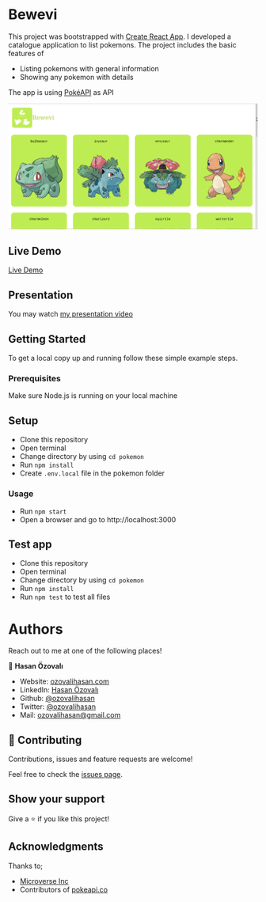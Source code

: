 # Bewevi

This project was bootstrapped with [Create React App](https://github.com/facebook/create-react-app).
I developed a catalogue application to list pokemons. The project includes the basic features of
- Listing pokemons with general information
- Showing any pokemon with details

The app is using [PokéAPI](https://pokeapi.co/) as API

![screenshot](./public/bewevi.gif)

## Live Demo
[Live Demo](https://bewevi.ozovalihasan.com/)

## Presentation
You may watch [my presentation video](https://www.loom.com/share/9b274ece5ffa498998d6929c28c2407d)

## Getting Started

To get a local copy up and running follow these simple example steps.

### Prerequisites

Make sure Node.js is running on your local machine


## Setup

- Clone this repository
- Open terminal
- Change directory by using `cd pokemon`
- Run `npm install`
- Create `.env.local` file in the pokemon folder


### Usage

- Run `npm start`
- Open a browser and go to http://localhost:3000

## Test app

- Clone this repository
- Open terminal
- Change directory by using `cd pokemon`
- Run `npm install`
- Run `npm test` to test all files

# Authors

Reach out to me at one of the following places!

👤 **Hasan Özovalı**

- Website: [ozovalihasan.com](ozovalihasan.com)
- LinkedIn: [Hasan Özovalı](https://www.linkedin.com/in/hasan-ozovali/)
- Github: [@ozovalihasan](https://github.com/ozovalihasan)
- Twitter: [@ozovalihasan](https://twitter.com/ozovalihasan)
- Mail: [ozovalihasan@gmail.com](ozovalihasan@gmail.com)


## 🤝 Contributing

Contributions, issues and feature requests are welcome!

Feel free to check the [issues page](issues/).

## Show your support

Give a ⭐️ if you like this project!

## Acknowledgments

Thanks to;

- [Microverse Inc](https://www.microverse.org/)
- Contributors of [pokeapi.co](https://pokeapi.co/)